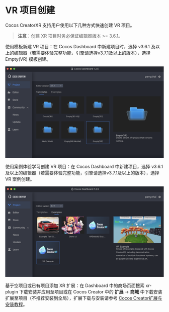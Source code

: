 # VR 项目创建

Cocos CreatorXR 支持用户使用以下几种方式快速创建 VR 项目。

> **注意**：创建 XR 项目时务必保证编辑器版本 >= 3.6.1。

使用模板新建 VR 项目：在 Cocos Dashboard 中新建项目时，选择 v3.6.1 及以上的编辑器（若需要体验完整功能，引擎请选择v3.7.1及以上的版本），选择 Empty(VR) 模板创建。

![deploy-by-template](vr-proj-deploy/deploy-by-template.png)

使用案例体验学习创建 VR 项目：在 Cocos Dashboard 中新建项目，选择 v3.6.1 及以上的编辑器（若需要体验完整功能，引擎请选择v3.7.1及以上的版本），选择 VR 案例创建。

![deploy-by-example](vr-proj-deploy/deploy-by-example.png)

基于空项目或已有项目添加 XR 扩展：在 Dashboard 中的商场页面搜索 xr-plugin 下载安装并应用至项目或在 Cocos Creator 中的 **扩展** -> **商城** 中下载安装扩展至项目（不推荐安装到全局），扩展下载与安装请参考 [Cocos Creator扩展与安装教程](../../editor/extension/install)。
